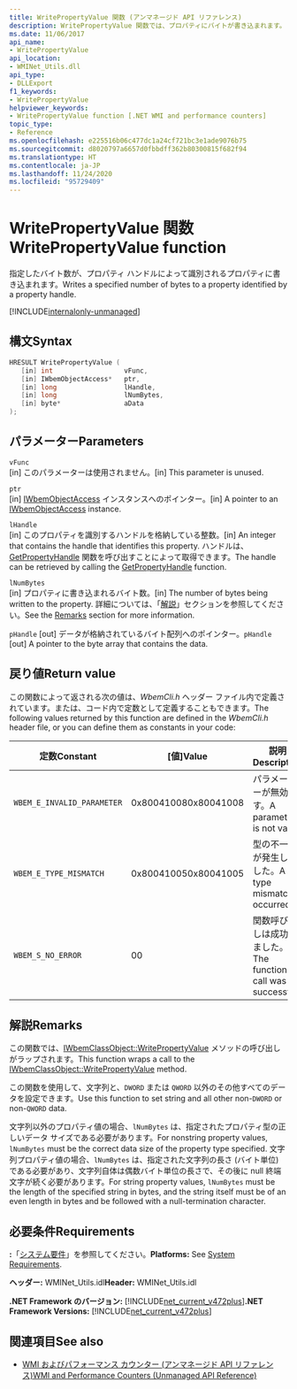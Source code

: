 ```yaml
---
title: WritePropertyValue 関数 (アンマネージド API リファレンス)
description: WritePropertyValue 関数では、プロパティにバイトが書き込まれます。
ms.date: 11/06/2017
api_name:
- WritePropertyValue
api_location:
- WMINet_Utils.dll
api_type:
- DLLExport
f1_keywords:
- WritePropertyValue
helpviewer_keywords:
- WritePropertyValue function [.NET WMI and performance counters]
topic_type:
- Reference
ms.openlocfilehash: e225516b06c477dc1a24cf721bc3e1ade9076b75
ms.sourcegitcommit: d8020797a6657d0fbbdff362b80300815f682f94
ms.translationtype: HT
ms.contentlocale: ja-JP
ms.lasthandoff: 11/24/2020
ms.locfileid: "95729409"
---
```

# <a name="writepropertyvalue-function"></a><span data-ttu-id="668e0-103">WritePropertyValue 関数</span><span class="sxs-lookup"><span data-stu-id="668e0-103">WritePropertyValue function</span></span>

<span data-ttu-id="668e0-104">指定したバイト数が、プロパティ ハンドルによって識別されるプロパティに書き込まれます。</span><span class="sxs-lookup"><span data-stu-id="668e0-104">Writes a specified number of bytes to a property identified by a property handle.</span></span>

[!INCLUDE[internalonly-unmanaged](../../../../includes/internalonly-unmanaged.md)]

## <a name="syntax"></a><span data-ttu-id="668e0-105">構文</span><span class="sxs-lookup"><span data-stu-id="668e0-105">Syntax</span></span>  
  
```cpp  
HRESULT WritePropertyValue (
   [in] int                  vFunc,
   [in] IWbemObjectAccess*   ptr,
   [in] long                 lHandle,
   [in] long                 lNumBytes,
   [in] byte*                aData
);
```  

## <a name="parameters"></a><span data-ttu-id="668e0-106">パラメーター</span><span class="sxs-lookup"><span data-stu-id="668e0-106">Parameters</span></span>

`vFunc`  
<span data-ttu-id="668e0-107">[in] このパラメーターは使用されません。</span><span class="sxs-lookup"><span data-stu-id="668e0-107">[in] This parameter is unused.</span></span>

`ptr`  
<span data-ttu-id="668e0-108">[in] [IWbemObjectAccess](/windows/desktop/api/wbemcli/nn-wbemcli-iwbemobjectaccess) インスタンスへのポインター。</span><span class="sxs-lookup"><span data-stu-id="668e0-108">[in] A pointer to an [IWbemObjectAccess](/windows/desktop/api/wbemcli/nn-wbemcli-iwbemobjectaccess) instance.</span></span>

`lHandle`  
<span data-ttu-id="668e0-109">[in] このプロパティを識別するハンドルを格納している整数。</span><span class="sxs-lookup"><span data-stu-id="668e0-109">[in] An integer that contains the handle that identifies this property.</span></span> <span data-ttu-id="668e0-110">ハンドルは、[GetPropertyHandle](getpropertyhandle.md) 関数を呼び出すことによって取得できます。</span><span class="sxs-lookup"><span data-stu-id="668e0-110">The handle can be retrieved by calling the [GetPropertyHandle](getpropertyhandle.md) function.</span></span>

`lNumBytes`  
<span data-ttu-id="668e0-111">[in] プロパティに書き込まれるバイト数。</span><span class="sxs-lookup"><span data-stu-id="668e0-111">[in] The number of bytes being written to the property.</span></span> <span data-ttu-id="668e0-112">詳細については、「[解説](#remarks)」セクションを参照してください。</span><span class="sxs-lookup"><span data-stu-id="668e0-112">See the [Remarks](#remarks) section for more information.</span></span>

<span data-ttu-id="668e0-113">`pHandle` [out] データが格納されているバイト配列へのポインター。</span><span class="sxs-lookup"><span data-stu-id="668e0-113">`pHandle` [out] A pointer to the byte array that contains the data.</span></span>

## <a name="return-value"></a><span data-ttu-id="668e0-114">戻り値</span><span class="sxs-lookup"><span data-stu-id="668e0-114">Return value</span></span>

<span data-ttu-id="668e0-115">この関数によって返される次の値は、*WbemCli.h* ヘッダー ファイル内で定義されています。または、コード内で定数として定義することもできます。</span><span class="sxs-lookup"><span data-stu-id="668e0-115">The following values returned by this function are defined in the *WbemCli.h* header file, or you can define them as constants in your code:</span></span>

|<span data-ttu-id="668e0-116">定数</span><span class="sxs-lookup"><span data-stu-id="668e0-116">Constant</span></span>  |<span data-ttu-id="668e0-117">[値]</span><span class="sxs-lookup"><span data-stu-id="668e0-117">Value</span></span>  |<span data-ttu-id="668e0-118">説明</span><span class="sxs-lookup"><span data-stu-id="668e0-118">Description</span></span>  |
|---------|---------|---------|
|`WBEM_E_INVALID_PARAMETER` | <span data-ttu-id="668e0-119">0x80041008</span><span class="sxs-lookup"><span data-stu-id="668e0-119">0x80041008</span></span> | <span data-ttu-id="668e0-120">パラメーターが無効です。</span><span class="sxs-lookup"><span data-stu-id="668e0-120">A parameter is not valid.</span></span> |
|`WBEM_E_TYPE_MISMATCH` | <span data-ttu-id="668e0-121">0x80041005</span><span class="sxs-lookup"><span data-stu-id="668e0-121">0x80041005</span></span> | <span data-ttu-id="668e0-122">型の不一致が発生しました。</span><span class="sxs-lookup"><span data-stu-id="668e0-122">A type mismatch occurred.</span></span> |
|`WBEM_S_NO_ERROR` | <span data-ttu-id="668e0-123">0</span><span class="sxs-lookup"><span data-stu-id="668e0-123">0</span></span> | <span data-ttu-id="668e0-124">関数呼び出しは成功しました。</span><span class="sxs-lookup"><span data-stu-id="668e0-124">The function call was successful.</span></span>  |
  
## <a name="remarks"></a><span data-ttu-id="668e0-125">解説</span><span class="sxs-lookup"><span data-stu-id="668e0-125">Remarks</span></span>

<span data-ttu-id="668e0-126">この関数では、[IWbemClassObject::WritePropertyValue](/windows/desktop/api/wbemcli/nf-wbemcli-iwbemobjectaccess-writepropertyvalue) メソッドの呼び出しがラップされます。</span><span class="sxs-lookup"><span data-stu-id="668e0-126">This function wraps a call to the [IWbemClassObject::WritePropertyValue](/windows/desktop/api/wbemcli/nf-wbemcli-iwbemobjectaccess-writepropertyvalue) method.</span></span>

<span data-ttu-id="668e0-127">この関数を使用して、文字列と、`DWORD` または `QWORD` 以外のその他すべてのデータを設定できます。</span><span class="sxs-lookup"><span data-stu-id="668e0-127">Use this function to set string and all other non-`DWORD` or non-`QWORD` data.</span></span>

<span data-ttu-id="668e0-128">文字列以外のプロパティ値の場合、`lNumBytes` は、指定されたプロパティ型の正しいデータ サイズである必要があります。</span><span class="sxs-lookup"><span data-stu-id="668e0-128">For nonstring property values, `lNumBytes` must be the correct data size of the property type specified.</span></span> <span data-ttu-id="668e0-129">文字列プロパティ値の場合、`lNumBytes` は、指定された文字列の長さ (バイト単位) である必要があり、文字列自体は偶数バイト単位の長さで、その後に null 終端文字が続く必要があります。</span><span class="sxs-lookup"><span data-stu-id="668e0-129">For string property values, `lNumBytes` must be the length of the specified string in bytes, and the string itself must be of an even length in bytes and be followed with a null-termination character.</span></span>

## <a name="requirements"></a><span data-ttu-id="668e0-130">必要条件</span><span class="sxs-lookup"><span data-stu-id="668e0-130">Requirements</span></span>  

<span data-ttu-id="668e0-131">**:**「[システム要件](../../get-started/system-requirements.md)」を参照してください。</span><span class="sxs-lookup"><span data-stu-id="668e0-131">**Platforms:** See [System Requirements](../../get-started/system-requirements.md).</span></span>  
  
 <span data-ttu-id="668e0-132">**ヘッダー:** WMINet_Utils.idl</span><span class="sxs-lookup"><span data-stu-id="668e0-132">**Header:** WMINet_Utils.idl</span></span>  
  
 <span data-ttu-id="668e0-133">**.NET Framework のバージョン:** [!INCLUDE[net_current_v472plus](../../../../includes/net-current-v472plus.md)]</span><span class="sxs-lookup"><span data-stu-id="668e0-133">**.NET Framework Versions:** [!INCLUDE[net_current_v472plus](../../../../includes/net-current-v472plus.md)]</span></span>  
  
## <a name="see-also"></a><span data-ttu-id="668e0-134">関連項目</span><span class="sxs-lookup"><span data-stu-id="668e0-134">See also</span></span>

- [<span data-ttu-id="668e0-135">WMI およびパフォーマンス カウンター (アンマネージド API リファレンス)</span><span class="sxs-lookup"><span data-stu-id="668e0-135">WMI and Performance Counters (Unmanaged API Reference)</span></span>](index.md)

